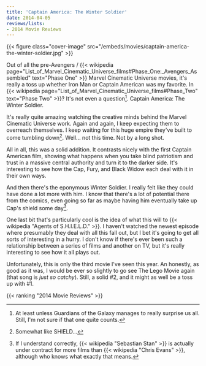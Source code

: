 ```yaml
---
title: 'Captain America: The Winter Soldier'
date: 2014-04-05
reviews/lists:
- 2014 Movie Reviews
---
```

{{< figure class="cover-image" src="/embeds/movies/captain-america-the-winter-soldier.jpg" >}}

Out of all the pre-Avengers / {{< wikipedia page="List_of_Marvel_Cinematic_Universe_films#Phase_One:_Avengers_Assembled" text="Phase One" >}} Marvel Cinematic Universe movies, it's really a toss up whether Iron Man or Captain American was my favorite. In {{< wikipedia page="List_of_Marvel_Cinematic_Universe_films#Phase_Two" text="Phase Two" >}}? It's not even a question[^1]. Captain America: The Winter Soldier.

<!--more-->

It's really quite amazing watching the creative minds behind the Marvel Cinematic Universe work. Again and again, I keep expecting them to overreach themselves. I keep waiting for this huge empire they've built to come tumbling down[^2]. Well... not this time. Not by a long shot.

All in all, this was a solid addition. It contrasts nicely with the first Captain American film, showing what happens when you take blind patriotism and trust in a massive central authority and turn it to the darker side. It's interesting to see how the Cap, Fury, and Black Widow each deal with it in their own ways.

And then there's the eponymous Winter Soldier. I really felt like they could have done a lot more with him. I know that there's a lot of potential there from the comics, even going so far as maybe having him eventually take up Cap's shield some day[^3].

One last bit that's particularly cool is the idea of what this will to {{< wikipedia "Agents of S.H.I.E.L.D." >}}. I haven't watched the newest episode where presumably they deal with all this fall out, but I bet it's going to get all sorts of interesting in a hurry. I don't know if there's ever been such a relationship between a series of films and another on TV, but it's really interesting to see how it all plays out.

Unfortunately, this is only the third movie I've seen this year. An honestly, as good as it was, I would be ever so slightly to go see The Lego Movie again (that song is *just so *catchy**). Still, a solid #2, and it might as well be a toss up with #1.

{{< ranking "2014 Movie Reviews" >}}

[^1]: At least unless Guardians of the Galaxy manages to really surprise us all. Still, I'm not sure if that one quite counts.
[^2]: Somewhat like SHIELD...
[^3]: If I understand correctly, {{< wikipedia "Sebastian Stan" >}} is actually under contract for more films than {{< wikipedia "Chris Evans" >}}, although who knows what exactly that means.